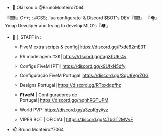 - 👋 Olá! sou o @BrunoMonteiro7064

『⌨』C++; <HTML>; #CSS; .lua configurator & Discord $BOT's DEV『⌨』
        『🏘』Ymap Devoliper and trying to develop MLO's『🏘』

- 👀 │ STAFF in :
   - FiveM extra scripts & config│https://discord.gg/Pxde82mE3T

   - RR modelagem #3K│https://discord.gg/tagXhU6r4v

   - Configs FiveM [PT]│https://discord.gg/x9UfxN5dfy
   
   - Configuração FiveM Portugal│https://discord.gg/SqU8VgrZGG

   - Designs Portugal│https://discord.gg/RTbxdqpfhz

   - 𝗙𝗶𝘃𝗲𝗠 | Configuradores de Portugal│https://discord.gg/mqhhRGTUPM

   - World PVP│https://discord.gg/a3zpKgyAyz

   - VIPER BOT | OFICIAL│https://discord.gg/4TbGT2MVvF

- 📫 Bruno Monteiro#7064

